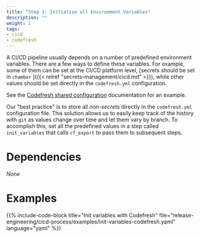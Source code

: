```yaml
---
title: "Step 1: Initialize all Environment Variables"
description: ""
weight: 1
tags:
- cicd
- codefresh
---
```


A CI/CD pipeline usually depends on a number of predefined environment variables. There are a few ways to define these variables. For example, some of them can be set at the CI/CD platform level, [secrets should be set in `chamber` ]({{< relref "secrets-management/cicd.md" >}}), while other values should be set directly in the `codefresh.yml` configuration.

See the [Codefresh shared configuration](https://g.codefresh.io/account/shared-config) documentation for an example.

Our "best practice" is to store all *non-secrets* directly in the `codefresh.yml` configuration file. This solution allows us to easily keep track of the history with `git` as values change over time and let them vary by branch. To accomplish this, set all the predefined values in a step called `init_variables` that calls `cf_export` to pass them to subsequent steps.

# Dependencies

*None*

# Examples

{{% include-code-block title="Init variables with Codefresh" file="release-engineering/cicd-process/examples/init-variables-codefresh.yaml" language="yaml" %}}
